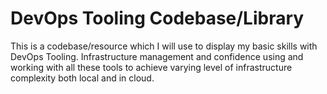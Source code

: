 # DevOps Tooling Codebase/Library

This is a codebase/resource which I will use to display my basic skills with DevOps Tooling. Infrastructure management and confidence using and working with all these tools to achieve varying level of infrastructure complexity both local and in cloud.
